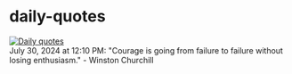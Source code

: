# daily-quotes
[![Daily quotes](https://github.com/ceepu8/daily-quotes/actions/workflows/daily-quote.yml/badge.svg)](https://github.com/ceepu8/daily-quotes/actions/workflows/daily-quote.yml)<br/>
July 30, 2024 at 12:10 PM: "Courage is going from failure to failure without losing enthusiasm." - Winston Churchill
